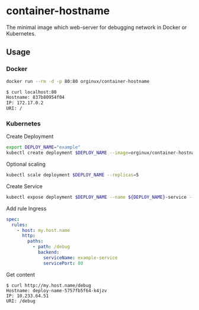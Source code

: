 # container-hostname
The minimal image which web-server for debugging network in Docker or Kubernetes. 

## Usage

### Docker
```bash
docker run --rm -d -p 80:80 orginux/container-hostname
```

```bash
$ curl localhost:80
Hostname: 837b80954f04
IP: 172.17.0.2
URI: /
```

### Kubernetes

Create Deployment
```bash
export DEPLOY_NAME="example"
kubectl create deployment $DEPLOY_NAME --image=orginux/container-hostname
```

Optional scaling
```bash
kubectl scale deployment $DEPLOY_NAME --replicas=5
```

Create Service
```bash
kubectl expose deployment $DEPLOY_NAME --name ${DEPLOY_NAME}-service --target-port 80 --port 80
```

Add rule Ingress
```yaml
spec:
  rules:
    - host: my.host.name
      http:
        paths:
          - path: /debug
            backend:
              serviceName: example-service
              servicePort: 80
```

Get content
```
$ curl http://my.host.name/debug
Hostname: deploy-name-5757fb5f64-k4jzv
IP: 10.233.64.51
URI: /debug
```

